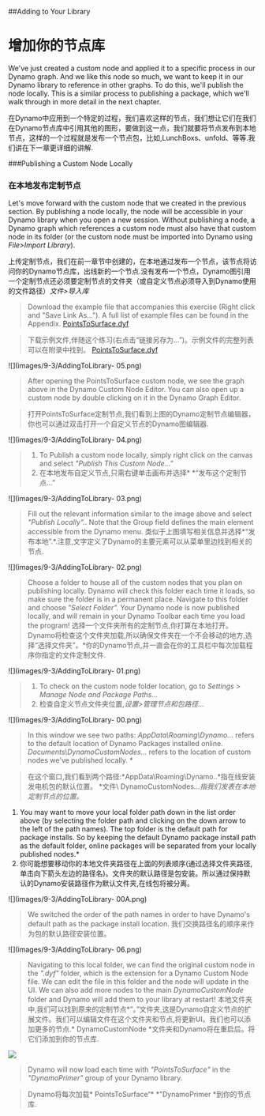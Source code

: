 <style>
img{display:block;margin-left: auto;   margin-right: auto }
</style>

##Adding to Your Library
# 增加你的节点库

We've just created a custom node and applied it to a specific process in our Dynamo graph. And we like this node so much, we want to keep it in our Dynamo library to reference in other graphs. To do this, we'll publish the node locally. This is a similar process to publishing a package, which we'll walk through in more detail in the next chapter.

在Dynamo中应用到一个特定的过程，我们喜欢这样的节点，我们想让它们在我们在Dynamo节点库中引用其他的图形，要做到这一点，我们就要将节点发布到本地节点，这样的一个过程就是发布一个节点包，比如,LunchBoxs、unfold、等等.我们讲在下一章更详细的讲解.

###Publishing a Custom Node Locally

### 在本地发布定制节点

Let's move forward with the custom node that we created in the previous section. By publishing a node locally, the node will be accessible in your Dynamo library when you open a new session. Without publishing a node, a Dynamo graph which references a custom node must also have that custom node in its folder (or the custom node must be imported into Dynamo using *File>Import Library*).

上传定制节点，我们在前一章节中创建的，在本地通过发布一个节点，该节点将访问你的Dynamo节点库，出线新的一个节点.没有发布一个节点，Dynamo图引用一个定制节点还必须要定制节点的文件夹（或自定义节点必须导入到Dynamo使用的文件路径）*文件>导入库*

>Download the example file that accompanies this exercise (Right click and "Save Link As..."). A full list of example files can be found in the Appendix.
[PointsToSurface.dyf](datasets/9-3/PointsToSurface.dyf)

>下载示例文件,伴随这个练习(右点击“链接另存为…”)。示例文件的完整列表可以在附录中找到。
[PointsToSurface.dyf](datasets/9-3/PointsToSurface.dyf)

![](images/9-3/AddingToLibrary- 05.png)
> After opening the PointsToSurface custom node, we see the graph above in the Dynamo Custom Node Editor.  You can also open up a custom node by double clicking on it in the Dynamo Graph Editor.

> 打开PointsToSurface定制节点,我们看到上图的Dynamo定制节点编辑器，你也可以通过双击打开一个自定义节点的Dynamo图编辑器.

![](images/9-3/AddingToLibrary- 04.png)
> 1. To Publish a custom node locally, simply right click on the canvas and select *"Publish This Custom Node..."*
> 1. 在本地发布自定义节点,只需右键单击画布并选择* *“发布这个定制节点…”

![](images/9-3/AddingToLibrary- 03.png)
> Fill out the relevant information similar to the image above and select *"Publish Locally".*.  Note that the Group field defines the main element accessible from the Dynamo menu.
> 类似于上图填写相关信息并选择*“发布本地”.*.注意,文字定义了Dynamo的主要元素可以从菜单里边找到相关的节点.

![](images/9-3/AddingToLibrary- 02.png)
> Choose a folder to house all of the custom nodes that you plan on publishing locally. Dynamo will check this folder each time it loads, so make sure the folder is in a permanent place.  Navigate to this folder and choose *"Select Folder".* Your Dynamo node is now published locally, and will remain in your Dynamo Toolbar each time you load the program!
> 选择一个文件夹所有的定制节点,你打算在本地打开。Dynamo将检查这个文件夹加载,所以确保文件夹在一个不会移动的地方,选择“选择文件夹”。*你的Dynamo节点,并一直会在你的工具栏中每次加载程序你指定的文件定制文件.

![](images/9-3/AddingToLibrary- 01.png)
> 1. To check on the custom node folder location, go to *Settings > Manage Node and Package Paths...*
> 1. 检查自定义节点文件夹位置,*设置>管理节点和包路径…*


![](images/9-3/AddingToLibrary- 00.png)
> In this window we see two paths: *AppData\Roaming\Dynamo...* refers to the default location of Dynamo Packages installed online. *Documents\DynamoCustomNodes...* refers to the location of custom nodes we've published locally. *

> 在这个窗口,我们看到两个路径:*AppData\Roaming\Dynamo..*指在线安装发电机包的默认位置。
*文件\ DynamoCustomNodes…*指我们发表在本地定制节点的位置。*
1. You may want to move your local folder path down in the list order above (by selecting the folder path and clicking on the down arrow to the left of the path names).  The top folder is the default path for package installs.  So by keeping the default Dynamo package install path as the default folder, online packages will be separated from your locally published nodes.*
1. 你可能想要移动你的本地文件夹路径在上面的列表顺序(通过选择文件夹路径,单击向下箭头左边的路径名)。文件夹的默认路径是包安装。所以通过保持默认的Dynamo安装路径作为默认文件夹,在线包将被分离。

![](images/9-3/AddingToLibrary- 00A.png)
> We switched the order of the path names in order to have Dynamo's default path as the package install location.
> 我们交换路径名的顺序来作为包的默认路径安装位置。

![](images/9-3/AddingToLibrary- 06.png)
> Navigating to this local folder, we can find the original custom node in the *".dyf"* folder, which is the extension for a Dynamo Custom Node file.  We can edit the file in this folder and the node will update in the UI. We can also add more nodes to the main *DynamoCustomNode* folder and Dynamo will add them to your library at restart!
> 本地文件夹中,我们可以找到原来的定制节点*”。”文件夹,这是Dynamo自定义节点的扩展文件。我们可以编辑文件在这个文件夹和节点,将更新UI。我们也可以添加更多的节点.* DynamoCustomNode *文件夹和Dynamo将在重启后。将它们添加到你的节点库.

![](images/9-3/library.png)
> Dynamo will now load each time with *"PointsToSurface"* in the *"DynamoPrimer"* group of your Dynamo library.

> Dynamo将每次加载* PointsToSurface“* *”DynamoPrimer *到你的节点库.









